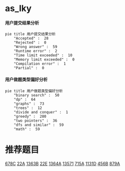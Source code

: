 # as_lky

<!-- tabs:start -->



#### **用户提交结果分析**

```mermaid
pie title 用户提交结果分析
    "Accepted" :  28
    "Rejected" :  0
    "Wrong answer" :  59
    "Runtime error" :  2
    "Time limit exceeded" :  10
    "Memory limit exceeded" :  0
    "Compilation error" :  1
    "Partial" :  0
```

#### **用户做题类型偏好分析**

```mermaid
pie title 用户做题类型偏好分析
    "binary search" :  50
    "dp" :  64
    "graphs" :  73
    "trees" :  12
    "divide and conquer" :  1
    "greedy" :  280
    "two pointers" :  36
    "dfs and similar" :  59
    "math" :  59
```



<!-- tabs:end -->
# 推荐题目
[678C](https://codeforces.com/contest/678/problem/C)
[22A](https://codeforces.com/contest/22/problem/A)
[1363B](https://codeforces.com/contest/1363/problem/B)
[22E](https://codeforces.com/contest/22/problem/E)
[1364A](https://codeforces.com/contest/1364/problem/A)
[13571](https://codeforces.com/contest/1357/problem/1)
[715A](https://codeforces.com/contest/715/problem/A)
[1131D](https://codeforces.com/contest/1131/problem/D)
[456B](https://codeforces.com/contest/456/problem/B)
[879A](https://codeforces.com/contest/879/problem/A)
